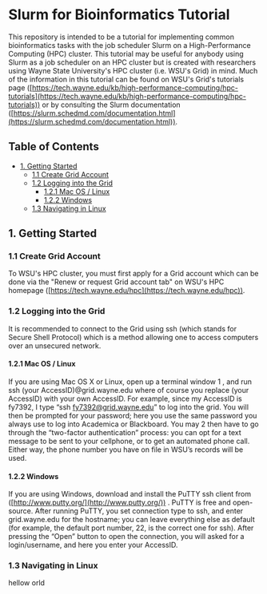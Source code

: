 # Slurm for Bioinformatics Tutorial

This repository is intended to be a tutorial for implementing common bioinformatics tasks with the job scheduler Slurm on a High-Performance Computing (HPC) cluster. This tutorial may be useful for anybody using Slurm as a job scheduler on an HPC cluster but is created with researchers using Wayne State University's HPC cluster (i.e. WSU's Grid) in mind. Much of the information in this tutorial can be found on WSU's Grid's tutorials page ([https://tech.wayne.edu/kb/high-performance-computing/hpc-tutorials](https://tech.wayne.edu/kb/high-performance-computing/hpc-tutorials)) or by consulting the Slurm documentation ([https://slurm.schedmd.com/documentation.html](https://slurm.schedmd.com/documentation.html)).


## Table of Contents
- [1. Getting Started](#getting_started)
   - [1.1 Create Grid Account](#create_account)
   - [1.2 Logging into the Grid](#loggin_in)
      - [1.2.1 Mac OS / Linux](#logging_in_mac_linux)
      - [1.2.2 Windows](#logging_in_windows)
   - [1.3 Navigating in Linux](#navigating)

## 1. Getting Started
### 1.1 Create Grid Account
To WSU's HPC cluster, you must first apply for a Grid account which can be done via the "Renew or request Grid account tab" on WSU's HPC homepage ([https://tech.wayne.edu/hpc](https://tech.wayne.edu/hpc)).

### 1.2 Logging into the Grid
It is recommended to connect to the Grid using ssh (which stands for Secure Shell Protocol) which is a method allowing one to access computers over an unsecured network.
#### 1.2.1 Mac OS / Linux
If you are using Mac OS X or Linux, open up a terminal window 1 , and run
ssh (your AccessID)@grid.wayne.edu
where of course you replace (your AccessID) with your own AccessID. For
example, since my AccessID is fy7392, I type “ssh fy7392@grid.wayne.edu”
to log into the grid. You will then be prompted for your password; here you
use the same password you always use to log into Academica or Blackboard.
You may 2 then have to go through the “two-factor authentication” process:
you can opt for a text message to be sent to your cellphone, or to get an
automated phone call. Either way, the phone number you have on file in
WSU’s records will be used.

#### 1.2.2 Windows
If you are using Windows, download and install the PuTTY ssh client from
([http://www.putty.org/](http://www.putty.org/)) . PuTTY is free and open-source. After running
PuTTY, you set connection type to ssh, and enter grid.wayne.edu for the
hostname; you can leave everything else as default (for example, the default
port number, 22, is the correct one for ssh). After pressing the “Open”
button to open the connection, you will asked for a login/username, and
here you enter your AccessID.

### 1.3 Navigating in Linux
hellow orld













